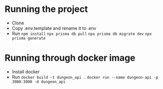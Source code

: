 # Running the project
- Clone
- Copy .env.template and rename it to .env
- Run `npm install`
      `npx prisma db pull`
      `npx prisma db migrate dev`
      `npx prisma generate`


# Running through docker image
- Install docker
- Run `docker build -t dungeon_api .`
      `docker run --name dungeon-api -p 3000:3000 -d dungeon_api`